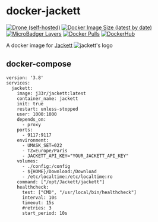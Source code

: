 # docker-jackett
[![Drone (self-hosted)](https://img.shields.io/drone/build/docker/jackett?server=https%3A%2F%2Fdrone.c0de.in&style=flat-square)](https://drone.c0de.in/docker/jackett)
[![Docker Image Size (latest by date)](https://img.shields.io/docker/image-size/j33r/jackett?style=flat-square)](https://microbadger.com/images/j33r/jackett)
[![MicroBadger Layers](https://img.shields.io/microbadger/layers/j33r/jackett?style=flat-square)](https://microbadger.com/images/j33r/jackett)
[![Docker Pulls](https://img.shields.io/docker/pulls/j33r/jackett?style=flat-square)](https://hub.docker.com/r/j33r/jackett)
[![DockerHub](https://img.shields.io/badge/Dockerhub-j33r/jackett-%232496ED?logo=docker&style=flat-square)](https://hub.docker.com/r/j33r/jackett)

A docker image for [Jackett](https://github.com/Jackett/Jackett) ![jackett's logo](https://raw.githubusercontent.com/Jackett/Jackett/master/src/Jackett.Common/Content/apple-touch-icon-57x57.png)

## docker-compose

```
version: '3.8'
services:
  jackett:
    image: j33r/jackett:latest
    container_name: jackett
    init: true
    restart: unless-stopped
    user: 1000:1000
    depends_on:
      - proxy
    ports:
      - 9117:9117
    environment:
      - UMASK_SET=022
      - TZ=Europe/Paris
      - JACKETT_API_KEY="YOUR_JACKETT_API_KEY"
    volumes:
      - ./config:/config
      - ${HOME}/Download:/Download
      - /etc/localtime:/etc/localtime:ro
    command: ["/opt/Jackett/jackett"]
    healthcheck:
      test: ["CMD", "/usr/local/bin/healthcheck"]
      interval: 10s
      timeout: 15s
      #retries: 3
      start_period: 10s
```
